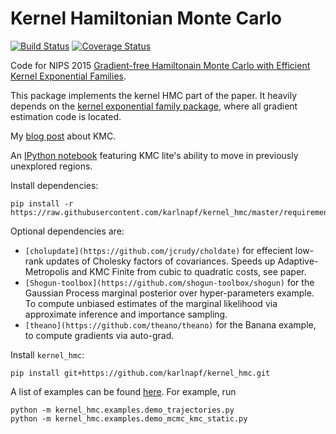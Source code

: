 # Kernel Hamiltonian Monte Carlo

[![Build Status](https://travis-ci.org/karlnapf/kernel_hmc.png)](https://travis-ci.org/karlnapf/kernel_hmc)
[![Coverage Status](https://coveralls.io/repos/karlnapf/kernel_hmc/badge.svg?branch=master&service=github)](https://coveralls.io/github/karlnapf/kernel_hmc?branch=master)

Code for NIPS 2015 [Gradient-free Hamiltonain Monte Carlo with Efficient Kernel Exponential Families](http://arxiv.org/abs/1506.02564).

This package implements the kernel HMC part of the paper. It heavily depends on the [kernel exponential family package](https://github.com/karlnapf/kernel_exp_family), where all gradient estimation code is located.

My [blog post](http://herrstrathmann.de/kamiltonian-monte-carlo/) about KMC.

An [IPython notebook](http://nbviewer.ipython.org/gist/karlnapf/da0089726c43ed52a899) featuring KMC lite's ability to move in previously unexplored regions.



Install dependencies:

    pip install -r https://raw.githubusercontent.com/karlnapf/kernel_hmc/master/requirements.txt

Optional dependencies are:
 * ```[cholupdate](https://github.com/jcrudy/choldate)``` for effecient low-rank updates of Cholesky factors of covariances. Speeds up Adaptive-Metropolis and KMC Finite from cubic to quadratic costs, see paper.
 * ```[Shogun-toolbox](https://github.com/shogun-toolbox/shogun)``` for the Gaussian Process marginal posterior over hyper-parameters example. To compute unbiased estimates of the marginal likelihood via approximate inference and importance sampling.
 * ```[theano](https://github.com/theano/theano)``` for the Banana example, to compute gradients via auto-grad.
    
Install ```kernel_hmc```:

    pip install git+https://github.com/karlnapf/kernel_hmc.git

A list of examples can be found [here](kernel_hmc/examples). For example, run

    python -m kernel_hmc.examples.demo_trajectories.py
    python -m kernel_hmc.examples.demo_mcmc_kmc_static.py

